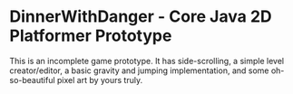 # DinnerWithDanger - Core Java 2D Platformer Prototype

This is an incomplete game prototype. It has side-scrolling, a simple level creator/editor, a basic gravity and jumping implementation, and some oh-so-beautiful pixel art by yours truly.
